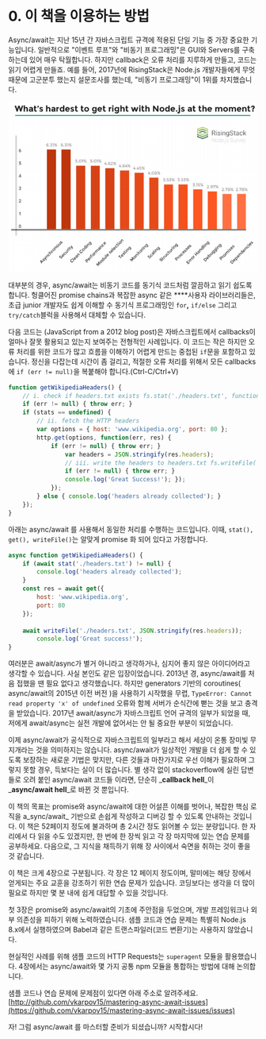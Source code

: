 # 0. 이 책을 이용하는 방법

Async/await는 지난 15년 간 자바스크립트 규격에 적용된 단일 기능 중 가장 중요한 기능입니다. 일반적으로 "이벤트 루프"와 "비동기 프로그래밍"은 GUI와 Servers를 구축하는데 있어 매우 탁월합니다. 하지만 callback은 오류 처리를 지루하게 만들고, 코드는 읽기 어렵게 만들죠. 예를 들어, 2017년에 RisingStack은 Node.js 개발자들에게 무엇 때문에 고군분투 했는지 설문조사를 했는데, "비동기 프로그래밍"이 1위를 차지했습니다.

![](.gitbook/assets/screenshot_2020-05-21_at_10.18.40.png)

대부분의 경우, async/await는 비동기 코드를 동기식 코드처럼 깔끔하고 읽기 쉽도록 합니다. 헝클어진 promise chains과 복잡한 async 같은 ****사용자 라이브러리들은, 초급 junior 개발자도 쉽게 이해할 수 동기식 프로그래밍인 `for`**,** `if/else` 그리고 `try/catch`블럭을 사용해서 대체할 수 있습니다.

다음 코드는 \(JavaScript from a 2012 blog post\)은 자바스크립트에서 callbacks이 얼마나 잘못 활용되고 있는지 보여주는 전형적인 사례입니다. 이 코드는 작은 하지만 오류 처리를 위한 코드가 많고 흐름을 이해하기 어렵게 만드는 중첩된 `if`문을 포함하고 있습니다. 정신을 다잡는데 시간이 좀 걸리고, 적절한 오류 처리를 위해서 모든 callbacks에 `if (err != null)`을  복붙해야 합니다.\(Ctrl-C/Ctrl+V\)

```jsx
function getWikipediaHeaders() {
    // i. check if headers.txt exists fs.stat('./headers.txt', function(err, stats) {
    if (err != null) { throw err; } 
    if (stats == undefined) {
        // ii. fetch the HTTP headers
        var options = { host: 'www.wikipedia.org', port: 80 }; 
        http.get(options, function(err, res) {
            if (err != null) { throw err; }
                var headers = JSON.stringify(res.headers);
                // iii. write the headers to headers.txt fs.writeFile('./headers.txt', headers, function(err) {
                if (err != null) { throw err; }
                console.log('Great Success!'); });
            });
        } else { console.log('headers already collected'); }
    }); 
}
```

아래는 async/await 를 사용해서 동일한 처리를 수행하는 코드입니다. 이때, `stat(), get(), writeFile()`는 알맞게 promise 화 되어 있다고 가정합니다.

```jsx
async function getWikipediaHeaders() {
    if (await stat('./headers.txt') != null) {
        console.log('headers already collected'); 
    }
    const res = await get({ 
        host: 'www.wikipedia.org', 
        port: 80 
    }); 

    await writeFile('./headers.txt', JSON.stringify(res.headers)); 
        console.log('Great success!');
}
```

여러분은 await/async가 별거 아니라고 생각하거나, 심지어 좋지 않은 아이디어라고 생각할 수 있습니다. 사실 본인도 같은 입장이었습니다. 2013년 경,  async/await를 처음 접했을 땐 필요 없다고 생각했습니다. 하지만 generators 기반의 coroutines\( async/await의 2015년 이전 버전 \)을 사용하기 시작했을 무렵, `TypeError: Cannot read property 'x' of undefined` 오류와 함께 서버가 순식간에 뻗는 것을 보고 충격을 받았습니다. 2017년 await/async가 자바스크립트 언어 규격의 일부가 되었을 때, 저에게 await/async는 실전 개발에 없어서는 안 될 중요한 부분이 되었습니다.

이제 async/await가 공식적으로 자바스크립트의 일부라고 해서 세상이 온통 장미빛 무지개라는 것을 의미하지는 않습니다. async/await가 일상적인 개발을 더 쉽게 할 수 있도록 보장하는 새로운 기법은 맞지만, 다른 것들과 마찬가지로 우선 이해가 필요하며 그렇지 못할 경우, 득보다는 실이 더 많습니다. 별 생각 없이 stackoverflow에 실린 답변들로 오려 붙인 async/await 코드들 이라면, 단순히 _**callback hell**_이 _**async/await hell**_로 바뀐 것 뿐입니다.

이 책의 목표는 promise와 async/await에 대한 어설픈 이해를 벗어나, 복잡한 핵심 로직을 a_sync/await_ 기반으로 손쉽게 작성하고 디버깅 할 수 있도록 안내하는 것입니다. 이 책은 52페이지 정도에 불과하며 총 2시간 정도 읽어볼 수 있는 분량입니다. 한 자리에서 다 읽을 수도 있겠지만, 한 번에 한 장씩 읽고 각 장 마지막에 있는 연습 문제를 공부하세요. 다음으로, 그 지식을 채득하기 위해 장 사이에서 숙면을 취하는 것이 좋을 것 같습니다.

이 책은 크게 4장으로 구분됩니다. 각 장은 12 페이지 정도이며, 말미에는 해당 장에서 얻게되는 주요 교훈을 강조하기 위한 연습 문제가 있습니다. 코딩보다는 생각을 더 많이 필요로 하지만 몇 분 내에 쉽게 대답할 수 있을 것입니다.

첫 3장은 promise와 async/await의 기초에 주안점을 두었으며, 개발 프레임워크나 외부 의존성을 피하기 위해 노력하였습니다. 샘플 코드과 연습 문제는 특별히 Node.js 8.x에서 실행하였으며 Babel과 같은 트랜스파일러\(코드 변환기\)는 사용하지 않았습니다.

현실적인 사례를 위해 샘플 코드의 HTTP Requests는 `superagent` 모듈을 활용했습니다. 4장에서는 async/await와 몇 가지 공통 npm 모듈을 통합하는 방법에 대해 논의합니다.

샘플 코드나 연습 문제에 문제점이 있다면 아래 주소로 알려주세요. [http://github.com/vkarpov15/mastering-async-await-issues](https://github.com/vkarpov15/mastering-async-await-issues/issues)

자! 그럼 async/await 를 마스터할 준비가 되셨습니까? 시작합시다!


